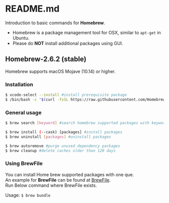 # README.md
Introduction to basic commands for __Homebrew__.
* Homebrew is a package management tool for OSX, similar to `apt-get` in Ubuntu.
* Please do __NOT__ install additional packages using GUI.

## Homebrew-2.6.2 (stable)
Homebrew supports macOS Mojave (10.14) or higher.
### Installation
```bash
$ xcode-select --install #install prerequisite package
$ /bin/bash -c "$(curl -fsSL https://raw.githubusercontent.com/Homebrew/install/HEAD/install.sh)" #install Homebrew
```

### General usage
```bash
$ brew search [keyword] #search homebrew supported packages with keyword

$ brew install (--cask) [packages] #install packages
$ brew uninstall [packages] #uninstall packages

$ brew autoremove #purge unused dependency packages
$ brew cleanup #delete caches older than 120 days
```

### Using BrewFile
You can install Home brew supported packages with one que.\
An example for __BrewFile__ can be found at [BrewFile](https://github.com/pwangjoo/config/blob/master/brew/Brewfile).\
Run Below command where BrewFile exists.

Usage: `$ brew bundle`